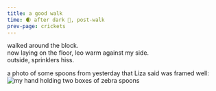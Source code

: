 ```yaml
---
title: a good walk
time: 🌒 after dark 🦗, post-walk
prev-page: crickets
---
```

walked around the block.  
now laying on the floor, leo warm against my side.  
outside, sprinklers hiss.  

a photo of some spoons from yesterday that 
Liza said was framed well:  
![my hand holding two boxes of zebra spoons](/assets/images/zebra_spoons.jpg "they're a housewarming gift from cakes <3")